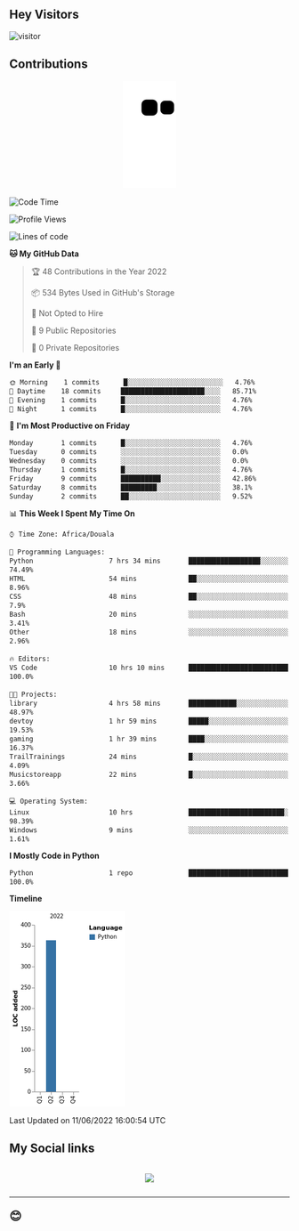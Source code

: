 ## Hey Visitors
![visitor](https://profile-counter.glitch.me/Fotsingboris/count.svg)

## Contributions
<p align="center">
  <img src="https://raw.githubusercontent.com/Fotsingboris/Fotsingboris/output/github-contribution-grid-snake.svg" />
</p>

<!--START_SECTION:waka-->
![Code Time](http://img.shields.io/badge/Code%20Time-11%20hrs%2046%20mins-blue)

![Profile Views](http://img.shields.io/badge/Profile%20Views-25-blue)

![Lines of code](https://img.shields.io/badge/From%20Hello%20World%20I%27ve%20Written-363%20lines%20of%20code-blue)

**🐱 My GitHub Data** 

> 🏆 48 Contributions in the Year 2022
 > 
> 📦 534 Bytes Used in GitHub's Storage 
 > 
> 🚫 Not Opted to Hire
 > 
> 📜 9 Public Repositories 
 > 
> 🔑 0 Private Repositories  
 > 
**I'm an Early 🐤** 

```text
🌞 Morning    1 commits      █░░░░░░░░░░░░░░░░░░░░░░░░   4.76% 
🌆 Daytime    18 commits     █████████████████████░░░░   85.71% 
🌃 Evening    1 commits      █░░░░░░░░░░░░░░░░░░░░░░░░   4.76% 
🌙 Night      1 commits      █░░░░░░░░░░░░░░░░░░░░░░░░   4.76%

```
📅 **I'm Most Productive on Friday** 

```text
Monday       1 commits      █░░░░░░░░░░░░░░░░░░░░░░░░   4.76% 
Tuesday      0 commits      ░░░░░░░░░░░░░░░░░░░░░░░░░   0.0% 
Wednesday    0 commits      ░░░░░░░░░░░░░░░░░░░░░░░░░   0.0% 
Thursday     1 commits      █░░░░░░░░░░░░░░░░░░░░░░░░   4.76% 
Friday       9 commits      ██████████░░░░░░░░░░░░░░░   42.86% 
Saturday     8 commits      █████████░░░░░░░░░░░░░░░░   38.1% 
Sunday       2 commits      ██░░░░░░░░░░░░░░░░░░░░░░░   9.52%

```


📊 **This Week I Spent My Time On** 

```text
⌚︎ Time Zone: Africa/Douala

💬 Programming Languages: 
Python                   7 hrs 34 mins       ██████████████████░░░░░░░   74.49% 
HTML                     54 mins             ██░░░░░░░░░░░░░░░░░░░░░░░   8.96% 
CSS                      48 mins             ██░░░░░░░░░░░░░░░░░░░░░░░   7.9% 
Bash                     20 mins             ░░░░░░░░░░░░░░░░░░░░░░░░░   3.41% 
Other                    18 mins             ░░░░░░░░░░░░░░░░░░░░░░░░░   2.96%

🔥 Editors: 
VS Code                  10 hrs 10 mins      █████████████████████████   100.0%

🐱‍💻 Projects: 
library                  4 hrs 58 mins       ████████████░░░░░░░░░░░░░   48.97% 
devtoy                   1 hr 59 mins        █████░░░░░░░░░░░░░░░░░░░░   19.53% 
gaming                   1 hr 39 mins        ████░░░░░░░░░░░░░░░░░░░░░   16.37% 
TrailTrainings           24 mins             █░░░░░░░░░░░░░░░░░░░░░░░░   4.09% 
Musicstoreapp            22 mins             █░░░░░░░░░░░░░░░░░░░░░░░░   3.66%

💻 Operating System: 
Linux                    10 hrs              ████████████████████████░   98.39% 
Windows                  9 mins              ░░░░░░░░░░░░░░░░░░░░░░░░░   1.61%

```

**I Mostly Code in Python** 

```text
Python                   1 repo              █████████████████████████   100.0%

```


**Timeline**

![Chart not found](https://raw.githubusercontent.com/Fotsingboris/Fotsingboris/main/charts/bar_graph.png) 


 Last Updated on 11/06/2022 16:00:54 UTC
<!--END_SECTION:waka-->

<h2>My Social links <h2>
<p align="center">
   <a href="https://linkedin.com/in/fotsing-tchoupe"><img src="https://img.shields.io/badge/linkedin-%230077B5.svg?style=for-the-badge&logo=linkedin&logoColor=white"></a>
  </p>
<hr>
😊
